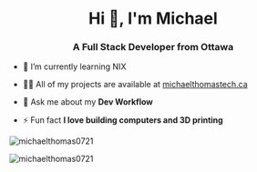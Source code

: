 <h1 align="center">Hi 👋, I'm Michael</h1>
<h3 align="center">A Full Stack Developer from Ottawa</h3>

- 🌱 I’m currently learning NIX

- 👨‍💻 All of my projects are available at [michaelthomastech.ca](https://michaelthomastech.ca)

- 💬 Ask me about my **Dev Workflow**

- ⚡ Fun fact **I love building computers and 3D printing**

<p><img align="center" src="https://github-readme-stats.vercel.app/api/top-langs?username=michaelthomas0721&show_icons=true&locale=en&layout=compact" alt="michaelthomas0721" /></p>

<p><img align="center" src="https://github-readme-streak-stats.herokuapp.com/?user=michaelthomas0721&" alt="michaelthomas0721" /></p>
